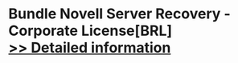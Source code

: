 # Bundle Novell Server Recovery - Corporate License[BRL]<br />[>> Detailed information](https://secure.element5.com/esales/product.html?productid=300384683&affiliateid=200057808)